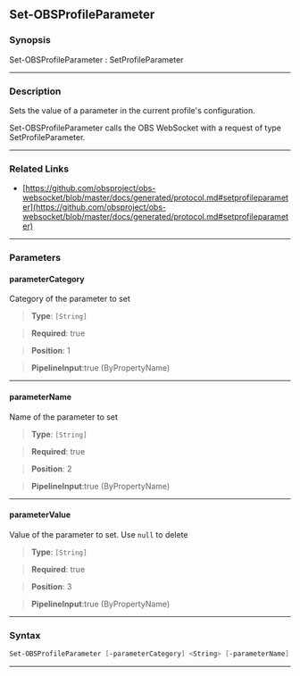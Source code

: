 Set-OBSProfileParameter
-----------------------
### Synopsis
Set-OBSProfileParameter : SetProfileParameter

---
### Description

Sets the value of a parameter in the current profile's configuration.


Set-OBSProfileParameter calls the OBS WebSocket with a request of type SetProfileParameter.

---
### Related Links
* [https://github.com/obsproject/obs-websocket/blob/master/docs/generated/protocol.md#setprofileparameter](https://github.com/obsproject/obs-websocket/blob/master/docs/generated/protocol.md#setprofileparameter)



---
### Parameters
#### **parameterCategory**

Category of the parameter to set



> **Type**: ```[String]```

> **Required**: true

> **Position**: 1

> **PipelineInput**:true (ByPropertyName)



---
#### **parameterName**

Name of the parameter to set



> **Type**: ```[String]```

> **Required**: true

> **Position**: 2

> **PipelineInput**:true (ByPropertyName)



---
#### **parameterValue**

Value of the parameter to set. Use `null` to delete



> **Type**: ```[String]```

> **Required**: true

> **Position**: 3

> **PipelineInput**:true (ByPropertyName)



---
### Syntax
```PowerShell
Set-OBSProfileParameter [-parameterCategory] <String> [-parameterName] <String> [-parameterValue] <String> [<CommonParameters>]
```
---

